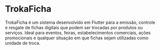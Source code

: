 # TrokaFicha
TrokaFicha é um sistema desenvolvido em Flutter para a emissão, controle e resgate de fichas digitais que podem ser trocadas por produtos ou serviços. Ideal para eventos, feiras, estabelecimentos comerciais, ações promocionais e qualquer situação em que fichas sejam utilizadas como unidade de troca.
